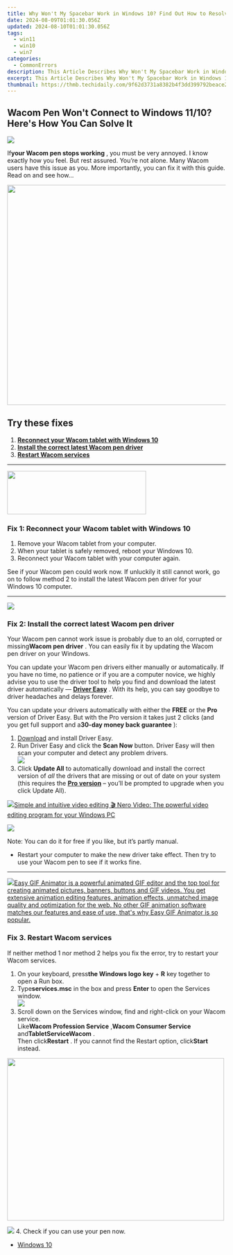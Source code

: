 ```yaml
---
title: Why Won't My Spacebar Work in Windows 10? Find Out How to Resolve It Today!
date: 2024-08-09T01:01:30.056Z
updated: 2024-08-10T01:01:30.056Z
tags:
  - win11
  - win10
  - win7
categories:
  - CommonErrors
description: This Article Describes Why Won't My Spacebar Work in Windows 10? Find Out How to Resolve It Today!
excerpt: This Article Describes Why Won't My Spacebar Work in Windows 10? Find Out How to Resolve It Today!
thumbnail: https://thmb.techidaily.com/9f62d3731a8382b4f3dd399792beace27de12660de659b232891d22eb2e884d9.jpg
---
```


## Wacom Pen Won't Connect to Windows 11/10? Here's How You Can Solve It

![](https://images.drivereasy.com/wp-content/uploads/2018/02/img_5a7ab1abc35b9.jpg)

 If**your Wacom pen stops working** , you must be very annoyed. I know exactly how you feel. But rest assured. You’re not alone. Many Wacom users have this issue as you. More importantly, you can fix it with this guide. Read on and see how…

<!-- affiliate ads begin -->
<a href="https://coinrule.sjv.io/c/5597632/1958379/18409" target="_top" id="1958379"><img src="//a.impactradius-go.com/display-ad/18409-1958379" border="0" alt="" width="856" height="508"/></a><img height="0" width="0" src="https://imp.pxf.io/i/5597632/1958379/18409" style="position:absolute;visibility:hidden;" border="0" />
<!-- affiliate ads end -->
## Try these fixes

1. **[Reconnect your Wacom tablet with Windows 10](#method1)**
2. **[Install the correct latest Wacom pen driver](#method2)**
3. [**Restart Wacom services**](#method3)

---

<!-- affiliate ads begin -->
<a href="https://proteahair.pxf.io/c/5597632/1983634/23621" target="_top" id="1983634"><img src="//a.impactradius-go.com/display-ad/23621-1983634" border="0" alt="" width="320" height="100"/></a><img height="0" width="0" src="https://imp.pxf.io/i/5597632/1983634/23621" style="position:absolute;visibility:hidden;" border="0" />
<!-- affiliate ads end -->
### Fix 1: Reconnect your Wacom tablet with Windows 10

1. Remove your Wacom tablet from your computer.
2. When your tablet is safely removed, reboot your Windows 10.
3. Reconnect your Wacom tablet with your computer again.

 See if your Wacom pen could work now. If unluckily it still cannot work, go on to follow method 2 to install the latest Wacom pen driver for your Windows 10 computer.

---

<!-- affiliate ads begin -->
<a href="https://estore.winxdvd.com/order/checkout.php?PRODS=4612444&QTY=1&AFFILIATE=108875&CART=1"><img src="https://www.winxdvd.com/affiliate/new-banner/pt-728x90.jpg" border="0"></a>
<!-- affiliate ads end -->
### Fix 2: Install the correct latest Wacom pen driver

 Your Wacom pen cannot work issue is probably due to an old, corrupted or missing**Wacom pen driver** . You can easily fix it by updating the Wacom pen driver on your Windows.

 You can update your Wacom pen drivers either manually or automatically. If you have no time, no patience or if you are a computer novice, we highly advise you to use the driver tool to help you find and download the latest driver automatically — **[Driver Easy](https://tools.techidaily.com/drivereasy/download/)**  . With its help, you can say goodbye to driver headaches and delays forever.

 You can update your drivers automatically with either the **FREE**   or the **Pro**   version of Driver Easy. But with the Pro version it takes just 2 clicks (and you get full support and a**30-day money back guarantee** ):

1. [Download](https://tools.techidaily.com/drivereasy/download/)   and install Driver Easy.
2. Run Driver Easy and click the **Scan Now** button. Driver Easy will then scan your computer and detect any problem drivers.  
![](https://images.drivereasy.com/wp-content/uploads/2017/07/img_59783346eff0d.jpg)
3. Click **Update All** to automatically download and install the correct version of _all_  the drivers that are missing or out of date on your system (this requires the **[Pro version](https://tools.techidaily.com/drivereasy/download/)**  – you’ll be prompted to upgrade when you click Update All).

<!-- affiliate ads begin -->
<a href="https://store.nero.com/order/checkout.php?PRODS=42296685&QTY=1&AFFILIATE=108875&CART=1"><img src="http://cdnwww.nero.com/nero-com-wAssets/img/banners/2022/video-pp/ScreenshotSlider/Nero-Video-Advanced-editing.JPG" border="0">Simple and intuitive video editing
🎬 Nero Video:
The powerful video editing program for your Windows PC</a>
<!-- affiliate ads end -->
![](https://images.drivereasy.com/wp-content/uploads/2017/07/img_5978363d37b92.jpg)

 Note: You can do it for free if you like, but it’s partly manual.

* Restart your computer to make the new driver take effect. Then try to use your Wacom pen to see if it works fine.

---

<!-- affiliate ads begin -->
<a href="https://secure.2checkout.com/order/checkout.php?PRODS=174416&QTY=1&AFFILIATE=108875&CART=1"><img src="https://www.easygifanimator.net/images/gif-animator.png" border="0">Easy GIF Animator is a powerful animated GIF editor and the top tool for creating animated pictures, banners, buttons and GIF videos. You get extensive animation editing features, animation effects, unmatched image quality and optimization for the web. No other GIF animation software matches our features and ease of use, that's why Easy GIF Animator is so popular.</a>
<!-- affiliate ads end -->
### Fix 3\. Restart Wacom services

 If neither method 1 nor method 2 helps you fix the error, try to restart your Wacom services.

1. On your keyboard, press**the Windows logo** **key**  \+ **R** key together to open a Run box.
2. Type**services.msc** in the box and press **Enter** to open the Services window.  
![](https://images.drivereasy.com/wp-content/uploads/2017/07/img_597838560e717.png)
3. Scroll down on the Services window, find and right-click on your Wacom service.  
 Like**Wacom Profession Service** ,**Wacom Consumer Service** and**TabletServiceWacom** .  
 Then click**Restart** . If you cannot find the Restart option, click**Start**  instead.  
<!-- affiliate ads begin -->
<a href="https://electronicx.pxf.io/c/5597632/1872456/14483" target="_top" id="1872456"><img src="//a.impactradius-go.com/display-ad/14483-1872456" border="0" alt="" width="500" height="375"/></a><img height="0" width="0" src="https://imp.pxf.io/i/5597632/1872456/14483" style="position:absolute;visibility:hidden;" border="0" />
<!-- affiliate ads end -->
![](https://images.drivereasy.com/wp-content/uploads/2017/07/img_5978392b3ae82.jpg)
4. Check if you can use your pen now.

* [Windows 10](https://tools.techidaily.com/drivereasy/download/)

<ins class="adsbygoogle"
     style="display:block"
     data-ad-format="autorelaxed"
     data-ad-client="ca-pub-7571918770474297"
     data-ad-slot="1223367746"></ins>



<ins class="adsbygoogle"
     style="display:block"
     data-ad-client="ca-pub-7571918770474297"
     data-ad-slot="8358498916"
     data-ad-format="auto"
     data-full-width-responsive="true"></ins>
